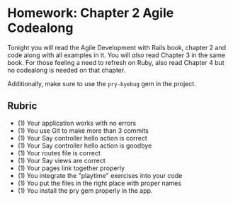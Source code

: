 # Homework: Chapter 2 Agile Codealong

Tonight you will read the Agile Development with Rails book, chapter 2 and code along with all examples in it. You will *also* read Chapter 3 in the same book. For those feeling a need to refresh on Ruby, also read Chapter 4 but no codealong is needed on that chapter.

Additionally, make sure to use the `pry-byebug` gem in the project.

## Rubric

* (1) Your application works with no errors
* (1) You use Git to make more than 3 commits
* (1) Your Say controller hello action is correct
* (1) Your Say controller hello action is goodbye
* (1) Your routes file is correct
* (1) Your Say views are correct
* (1) Your pages link together properly
* (1) You integrate the "playtime" exercises into your code
* (1) You put the files in the right place with proper names
* (1) You install the pry gem properly in the app.

